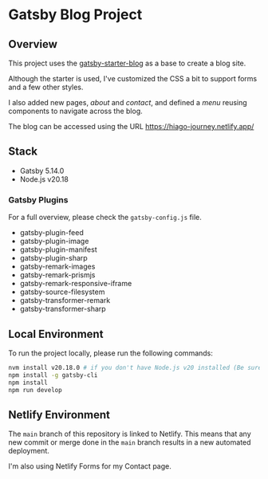 # Gatsby Blog Project

## Overview

This project uses the [gatsby-starter-blog](https://www.gatsbyjs.com/starters/gatsbyjs/gatsby-starter-blog) as a base to create a blog site.

Although the starter is used, I've customized the CSS a bit to support forms and a few other styles.

I also added new pages, *about* and *contact*, and defined a *menu* reusing components to navigate across the blog.

The blog can be accessed using the URL https://hiago-journey.netlify.app/

## Stack

* Gatsby 5.14.0
* Node.js v20.18

### Gatsby Plugins

For a full overview, please check the `gatsby-config.js` file.
  * gatsby-plugin-feed
  * gatsby-plugin-image
  * gatsby-plugin-manifest
  * gatsby-plugin-sharp
  * gatsby-remark-images
  * gatsby-remark-prismjs
  * gatsby-remark-responsive-iframe
  * gatsby-source-filesystem
  * gatsby-transformer-remark
  * gatsby-transformer-sharp

## Local Environment

To run the project locally, please run the following commands:
```bash
nvm install v20.18.0 # if you don't have Node.js v20 installed (Be sure to have nvm installed as well)
npm install -g gatsby-cli
npm install
npm run develop
```

## Netlify Environment
The `main` branch of this repository is linked to Netlify.
This means that any new commit or merge done in the `main` branch results in a new automated deployment.

I'm also using Netlify Forms for my Contact page.
